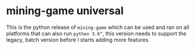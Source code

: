 # mining-game universal
This is the python release of `mining-game` which can be
used and ran on all platforms that can also run `python 3.6^`,
this version needs to support the legacy, batch version before
I starts adding more features.
